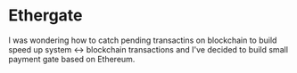 # Ethergate

I was wondering how to catch pending transactins on blockchain to build speed up system <-> blockchain transactions and I've decided to build small payment gate based on Ethereum.
